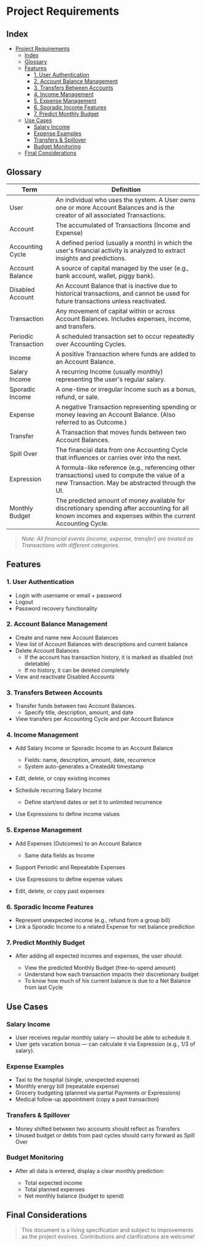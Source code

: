 # Project Requirements

## Index

- [Project Requirements](#project-requirements)
  - [Index](#index)
  - [Glossary](#glossary)
  - [Features](#features)
    - [1. User Authentication](#1-user-authentication)
    - [2. Account Balance Management](#2-account-balance-management)
    - [3. Transfers Between Accounts](#3-transfers-between-accounts)
    - [4. Income Management](#4-income-management)
    - [5. Expense Management](#5-expense-management)
    - [6. Sporadic Income Features](#6-sporadic-income-features)
    - [7. Predict Monthly Budget](#7-predict-monthly-budget)
  - [Use Cases](#use-cases)
    - [Salary Income](#salary-income)
    - [Expense Examples](#expense-examples)
    - [Transfers \& Spillover](#transfers--spillover)
    - [Budget Monitoring](#budget-monitoring)
  - [Final Considerations](#final-considerations)

## Glossary

| Term                 | Definition                                                                                                                                                  |
| -------------------- | ----------------------------------------------------------------------------------------------------------------------------------------------------------- |
| User                 | An individual who uses the system. A User owns one or more Account Balances and is the creator of all associated Transactions.                              |
| Account              | The accumulated of Transactions (Income and Expense)                                                                                                        |
| Accounting Cycle     | A defined period (usually a month) in which the user's financial activity is analyzed to extract insights and predictions.                                  |
| Account Balance      | A source of capital managed by the user (e.g., bank account, wallet, piggy bank).                                                                           |
| Disabled Account     | An Account Balance that is inactive due to historical transactions, and cannot be used for future transactions unless reactivated.                          |
| Transaction          | Any movement of capital within or across Account Balances. Includes expenses, income, and transfers.                                                        |
| Periodic Transaction | A scheduled transaction set to occur repeatedly over Accounting Cycles.                                                                                     |
| Income               | A positive Transaction where funds are added to an Account Balance.                                                                                         |
| Salary Income        | A recurring Income (usually monthly) representing the user's regular salary.                                                                                |
| Sporadic Income      | A one-time or irregular Income such as a bonus, refund, or sale.                                                                                            |
| Expense              | A negative Transaction representing spending or money leaving an Account Balance. (Also referred to as Outcome.)                                            |
| Transfer             | A Transaction that moves funds between two Account Balances.                                                                                                |
| Spill Over           | The financial data from one Accounting Cycle that influences or carries over into the next.                                                                 |
| Expression           | A formula-like reference (e.g., referencing other transactions) used to compute the value of a new Transaction. May be abstracted through the UI.           |
| Monthly Budget       | The predicted amount of money available for discretionary spending after accounting for all known incomes and expenses within the current Accounting Cycle. |

> _Note: All financial events (income, expense, transfer) are treated as Transactions with different categories._

## Features

### 1. User Authentication

- Login with username or email + password
- Logout
- Password recovery functionality

### 2. Account Balance Management

- Create and name new Account Balances
- View list of Account Balances with descriptions and current balance
- Delete Account Balances
  - If the account has transaction history, it is marked as disabled (not deletable)
  - If no history, it can be deleted completely
- View and reactivate Disabled Accounts

### 3. Transfers Between Accounts

- Transfer funds between two Account Balances.
  - Specify title, description, amount, and date
- View transfers per Accounting Cycle and per Account Balance

### 4. Income Management

- Add Salary Income or Sporadic Income to an Account Balance

  - Fields: name, description, amount, date, recurrence
  - System auto-generates a CreatedAt timestamp

- Edit, delete, or copy existing incomes
- Schedule recurring Salary Income
  - Define start/end dates or set it to unlimited recurrence
- Use Expressions to define income values

### 5. Expense Management

- Add Expenses (Outcomes) to an Account Balance

  - Same data fields as Income

- Support Periodic and Repeatable Expenses
- Use Expressions to define expense values
- Edit, delete, or copy past expenses

### 6. Sporadic Income Features

- Represent unexpected income (e.g., refund from a group bill)
- Link a Sporadic Income to a related Expense for net balance prediction

### 7. Predict Monthly Budget

- After adding all expected incomes and expenses, the user should:

  - View the predicted Monthly Budget (free-to-spend amount)
  - Understand how each transaction impacts their discretionary budget
  - To know how much of his current balance is due to a Net Balance from last Cycle

## Use Cases

### Salary Income

- User receives regular monthly salary — should be able to schedule it.
- User gets vacation bonus — can calculate it via Expression (e.g., 1/3 of salary).

### Expense Examples

- Taxi to the hospital (single, unexpected expense)
- Monthly energy bill (repeatable expense)
- Grocery budgeting (planned via partial Payments or Expressions)
- Medical follow-up appointment (copy a past transaction)

### Transfers & Spillover

- Money shifted between two accounts should reflect as Transfers
- Unused budget or debts from past cycles should carry forward as Spill Over

### Budget Monitoring

- After all data is entered, display a clear monthly prediction:

  - Total expected income
  - Total planned expenses
  - Net monthly balance (budget to spend)

## Final Considerations

> This document is a living specification and subject to improvements as the project evolves. Contributions and clarifications are welcome!
